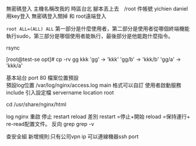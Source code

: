 無密碼登入
主機名稱改我的
時區台北
腳本丟上去　/root
件帳號 yichien daniel 用key登入
無密碼登入關掉 和 root遠端登入


`root ALL=(ALL) ALL`
第一部分是什麼使用者，第二部分是使用者從哪個終端機能執行sudo，第三部分是哪個使用者能執行，最後部分是他能跑什麼指令。

rsync


[root@test-se opt]# cp -rv gg kkk
'gg' -> 'kkk'
'gg/b' -> 'kkk/b'
'gg/a' -> 'kkk/a'

基本站台 
port   80
檔案位置預設   
預設log位置   /var/log/nginx/access.log  main 格式可以自訂
使用者啟動服務   
include 引入設定檔
servername
location
root

cd /usr/share/nginx/html

log 
nginx 重啟 停止 
restart reload 差別
    restart =停止+開始
    reload =保持運行+ re-read配置文件。
反向 grep     grep -v 



查安全組 新增規則:只有公司vpn ip 可以連線機器ssh port

